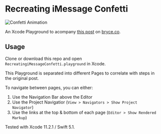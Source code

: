 # Recreating iMessage Confetti

![Confetti Animation](http://bryce.co/recreating-imessage-confetti/confetti.gif)

An Xcode Playground to acompany [this post](https://bryce.co/recreating-imessage-confetti/) on [bryce.co](https://bryce.co/).

## Usage

Clone or download this repo and open `RecreatingiMessageConfetti.playground` in Xcode.

This Playground is separated into different Pages to correlate with steps
in the original post.

To navigate between pages, you can either:
1) Use the Navigation Bar above the Editor
2) Use the Project Navigatior (`View > Navigators > Show Project Navigator`)
3) Use the links at the top & bottom of each page (`Editor > Show Rendered Markup`)

Tested with Xcode 11.2.1 / Swift 5.1.
